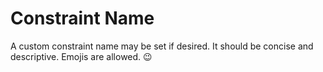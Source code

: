 # Constraint Name

A custom constraint name may be set if desired.  It should be concise and descriptive.  Emojis are allowed. 😉

